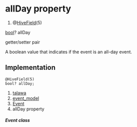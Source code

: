 
<div>

# allDay property

</div>


<div>

1.  @[HiveField](https://pub.dev/documentation/hive/2.2.3/hive/HiveField-class.html)(5)

</div>

[bool](https://api.flutter.dev/flutter/dart-core/bool-class.html)?
allDay


getter/setter pair




A boolean value that indicates if the event is an all-day event.



## Implementation

``` language-dart
@HiveField(5)
bool? allDay;
```







1.  [talawa](../../index.md)
2.  [event_model](../../models_events_event_model/)
3.  [Event](../../models_events_event_model/Event-class.md)
4.  allDay property

##### Event class







